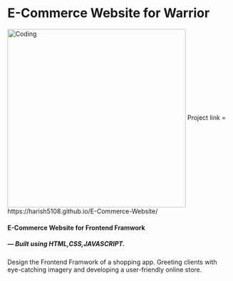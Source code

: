 <h1> E-Commerce Website for Warrior</h1>

<p><div><img align="center" alt="Coding" width="400" src="https://warrior-developer.netlify.app/assets/project-img-1-BFRVO2zZ.png">
  Project link = https://harish5108.github.io/E-Commerce-Website/
  
  <h4>E-Commerce Website for Frontend Framwork</h4>

<h5>— Built using HTML,CSS,JAVASCRIPT.</h5>

<p>Design the Frontend Framwork of a shopping app. Greeting clients with eye-catching imagery and developing a user-friendly online store.</p></div>
</p>

 
